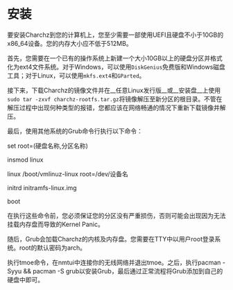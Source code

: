 # 安装

要安装Charchz到您的计算机上，您至少需要一部使用UEFI且硬盘不小于10GB的x86_64设备。您的内存大小应不低于512MB。   
    
首先，您需要在一个已有的操作系统上新建一个大小10GB以上的硬盘分区并格式化为ext4文件系统。对于Windows，可以使用`DiskGenius`免费版和Windows磁盘工具；对于Linux，可以使用`mkfs.ext4`和`GParted`。    
    
接下来，下载Charchz的镜像文件并在__任意Linux发行版__或__安装盘__上使用`sudo tar -zxvf charchz-rootfs.tar.gz`将镜像解压至新分区的根目录。不管在解压过程中出现何种类型的报错，您都应该在网络畅通的情况下重新下载镜像并解压。    
    
最后，使用其他系统的Grub命令行执行以下命令：

set root=(硬盘名称,分区名称)

insmod linux

linux /boot/vmlinuz-linux root=/dev/设备名

initrd initramfs-linux.img

boot

在执行这些命令前，您必须保证您的分区没有严重损伤，否则可能会出现因为无法挂载内存盘而导致的Kernel Panic。

随后，Grub会加载Charchz的内核及内存盘。您需要在TTY中以用户root登录系统。root的默认密码为arch。

执行tmoe命令，在nmtui中连接你的无线网络并退出tmoe。之后，执行pacman -Syyu && pacman -S grub以安装Grub，最后通过正常流程将Grub添加到自己的硬盘中即可。
